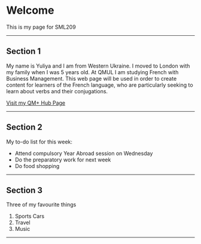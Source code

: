 <h1>Welcome</h1>
<p>This is my page for SML209</p>
<hr>

<h2>Section 1</h2>
<p>My name is Yuliya and I am from Western Ukraine. I moved to London with my family when I was 5 years old. At QMUL I am studying French with Business Management. 
This web page will be used in order to create content for learners of the French language, who are particularly seeking to learn about verbs and their conjugations.</p>
<a href="https://hub.qmplus.qmul.ac.uk/view/view.php?profile=yuliya-gryniv&page=sml209-computers-languages-2018-yuliya-gryniv"> Visit my QM+ Hub Page</a>
<hr>
<h2>Section 2</h2>
<p>My to-do list for this week:</p>
<ul> 
<li>Attend compulsory Year Abroad session on Wednesday</li> 
<li>Do the preparatory work for next week</li> 
<li>Do food shopping</li> 
</ul>
<hr>
<h2>Section 3</h2>
<p>Three of my favourite things</p>
<ol>
  <li>Sports Cars</li> 
  <li>Travel</li>
  <li>Music</li>
  </ol>
  <hr>
  
